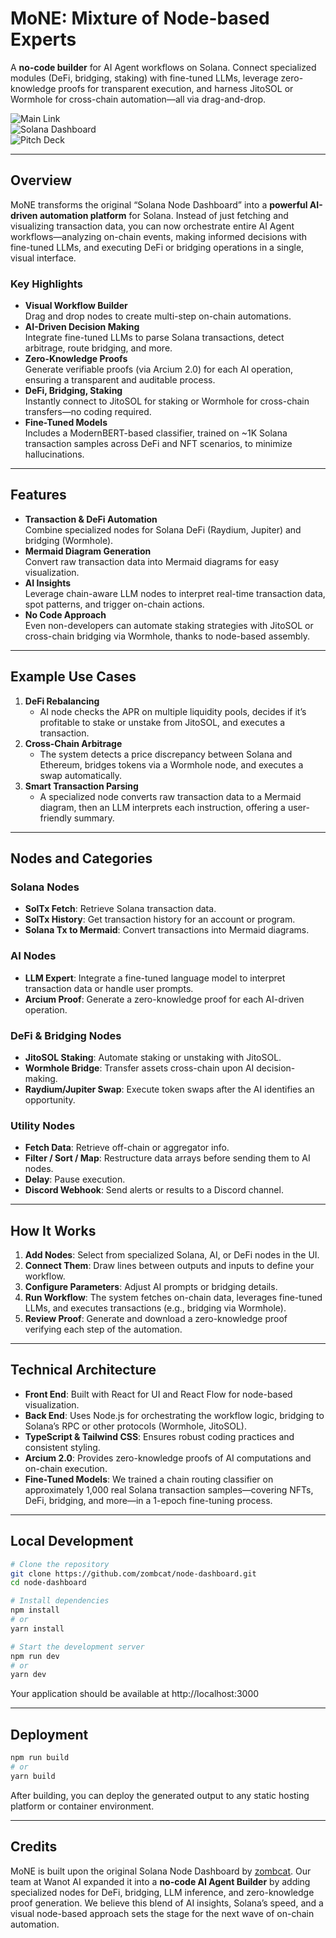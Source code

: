 # MoNE: Mixture of Node-based Experts

A **no-code builder** for AI Agent workflows on Solana. Connect specialized modules (DeFi, bridging, staking) with fine-tuned LLMs, leverage zero-knowledge proofs for transparent execution, and harness JitoSOL or Wormhole for cross-chain automation—all via drag-and-drop.

![Main Link](https://solana-node-dashboard-v2.vercel.app/)  
![Solana Dashboard](docs/dashboard-preview.png)  
![Pitch Deck](https://drive.google.com/file/d/17Lbo5V3lurJbA2LKJ2LA7xpS8zDPmkyJ/view?usp=sharing)

---

## Overview

MoNE transforms the original “Solana Node Dashboard” into a **powerful AI-driven automation platform** for Solana. Instead of just fetching and visualizing transaction data, you can now orchestrate entire AI Agent workflows—analyzing on-chain events, making informed decisions with fine-tuned LLMs, and executing DeFi or bridging operations in a single, visual interface.

### Key Highlights

- **Visual Workflow Builder**  
  Drag and drop nodes to create multi-step on-chain automations.  
- **AI-Driven Decision Making**  
  Integrate fine-tuned LLMs to parse Solana transactions, detect arbitrage, route bridging, and more.  
- **Zero-Knowledge Proofs**  
  Generate verifiable proofs (via Arcium 2.0) for each AI operation, ensuring a transparent and auditable process.  
- **DeFi, Bridging, Staking**  
  Instantly connect to JitoSOL for staking or Wormhole for cross-chain transfers—no coding required.  
- **Fine-Tuned Models**  
  Includes a ModernBERT-based classifier, trained on ~1K Solana transaction samples across DeFi and NFT scenarios, to minimize hallucinations.

---

## Features

- **Transaction & DeFi Automation**  
  Combine specialized nodes for Solana DeFi (Raydium, Jupiter) and bridging (Wormhole).  
- **Mermaid Diagram Generation**  
  Convert raw transaction data into Mermaid diagrams for easy visualization.  
- **AI Insights**  
  Leverage chain-aware LLM nodes to interpret real-time transaction data, spot patterns, and trigger on-chain actions.  
- **No Code Approach**  
  Even non-developers can automate staking strategies with JitoSOL or cross-chain bridging via Wormhole, thanks to node-based assembly.  

---

## Example Use Cases

1. **DeFi Rebalancing**  
   - AI node checks the APR on multiple liquidity pools, decides if it’s profitable to stake or unstake from JitoSOL, and executes a transaction.  
2. **Cross-Chain Arbitrage**  
   - The system detects a price discrepancy between Solana and Ethereum, bridges tokens via a Wormhole node, and executes a swap automatically.  
3. **Smart Transaction Parsing**  
   - A specialized node converts raw transaction data to a Mermaid diagram, then an LLM interprets each instruction, offering a user-friendly summary.

---

## Nodes and Categories

### Solana Nodes
- **SolTx Fetch**: Retrieve Solana transaction data.  
- **SolTx History**: Get transaction history for an account or program.  
- **Solana Tx to Mermaid**: Convert transactions into Mermaid diagrams.

### AI Nodes
- **LLM Expert**: Integrate a fine-tuned language model to interpret transaction data or handle user prompts.  
- **Arcium Proof**: Generate a zero-knowledge proof for each AI-driven operation.

### DeFi & Bridging Nodes
- **JitoSOL Staking**: Automate staking or unstaking with JitoSOL.  
- **Wormhole Bridge**: Transfer assets cross-chain upon AI decision-making.  
- **Raydium/Jupiter Swap**: Execute token swaps after the AI identifies an opportunity.

### Utility Nodes
- **Fetch Data**: Retrieve off-chain or aggregator info.  
- **Filter / Sort / Map**: Restructure data arrays before sending them to AI nodes.  
- **Delay**: Pause execution.  
- **Discord Webhook**: Send alerts or results to a Discord channel.

---

## How It Works

1. **Add Nodes**: Select from specialized Solana, AI, or DeFi nodes in the UI.  
2. **Connect Them**: Draw lines between outputs and inputs to define your workflow.  
3. **Configure Parameters**: Adjust AI prompts or bridging details.  
4. **Run Workflow**: The system fetches on-chain data, leverages fine-tuned LLMs, and executes transactions (e.g., bridging via Wormhole).  
5. **Review Proof**: Generate and download a zero-knowledge proof verifying each step of the automation.

---

## Technical Architecture

- **Front End**: Built with React for UI and React Flow for node-based visualization.  
- **Back End**: Uses Node.js for orchestrating the workflow logic, bridging to Solana’s RPC or other protocols (Wormhole, JitoSOL).  
- **TypeScript & Tailwind CSS**: Ensures robust coding practices and consistent styling.  
- **Arcium 2.0**: Provides zero-knowledge proofs of AI computations and on-chain execution.  
- **Fine-Tuned Models**: We trained a chain routing classifier on approximately 1,000 real Solana transaction samples—covering NFTs, DeFi, bridging, and more—in a 1-epoch fine-tuning process.

---

## Local Development

```bash
# Clone the repository
git clone https://github.com/zombcat/node-dashboard.git
cd node-dashboard

# Install dependencies
npm install
# or
yarn install

# Start the development server
npm run dev
# or
yarn dev
```

Your application should be available at http://localhost:3000

---

## Deployment

```bash
npm run build
# or
yarn build
```

After building, you can deploy the generated output to any static hosting platform or container environment.

---

## Credits

MoNE is built upon the original Solana Node Dashboard by [zombcat](https://github.com/zombcat). Our team at Wanot AI expanded it into a **no-code AI Agent Builder** by adding specialized nodes for DeFi, bridging, LLM inference, and zero-knowledge proof generation. We believe this blend of AI insights, Solana’s speed, and a visual node-based approach sets the stage for the next wave of on-chain automation.
